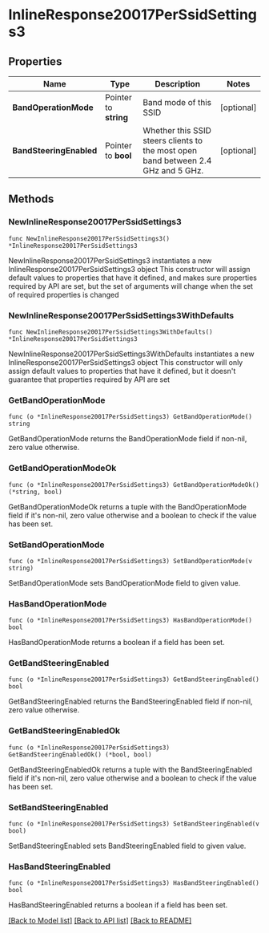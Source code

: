 # InlineResponse20017PerSsidSettings3

## Properties

Name | Type | Description | Notes
------------ | ------------- | ------------- | -------------
**BandOperationMode** | Pointer to **string** | Band mode of this SSID | [optional] 
**BandSteeringEnabled** | Pointer to **bool** | Whether this SSID steers clients to the most open band between 2.4 GHz and 5 GHz. | [optional] 

## Methods

### NewInlineResponse20017PerSsidSettings3

`func NewInlineResponse20017PerSsidSettings3() *InlineResponse20017PerSsidSettings3`

NewInlineResponse20017PerSsidSettings3 instantiates a new InlineResponse20017PerSsidSettings3 object
This constructor will assign default values to properties that have it defined,
and makes sure properties required by API are set, but the set of arguments
will change when the set of required properties is changed

### NewInlineResponse20017PerSsidSettings3WithDefaults

`func NewInlineResponse20017PerSsidSettings3WithDefaults() *InlineResponse20017PerSsidSettings3`

NewInlineResponse20017PerSsidSettings3WithDefaults instantiates a new InlineResponse20017PerSsidSettings3 object
This constructor will only assign default values to properties that have it defined,
but it doesn't guarantee that properties required by API are set

### GetBandOperationMode

`func (o *InlineResponse20017PerSsidSettings3) GetBandOperationMode() string`

GetBandOperationMode returns the BandOperationMode field if non-nil, zero value otherwise.

### GetBandOperationModeOk

`func (o *InlineResponse20017PerSsidSettings3) GetBandOperationModeOk() (*string, bool)`

GetBandOperationModeOk returns a tuple with the BandOperationMode field if it's non-nil, zero value otherwise
and a boolean to check if the value has been set.

### SetBandOperationMode

`func (o *InlineResponse20017PerSsidSettings3) SetBandOperationMode(v string)`

SetBandOperationMode sets BandOperationMode field to given value.

### HasBandOperationMode

`func (o *InlineResponse20017PerSsidSettings3) HasBandOperationMode() bool`

HasBandOperationMode returns a boolean if a field has been set.

### GetBandSteeringEnabled

`func (o *InlineResponse20017PerSsidSettings3) GetBandSteeringEnabled() bool`

GetBandSteeringEnabled returns the BandSteeringEnabled field if non-nil, zero value otherwise.

### GetBandSteeringEnabledOk

`func (o *InlineResponse20017PerSsidSettings3) GetBandSteeringEnabledOk() (*bool, bool)`

GetBandSteeringEnabledOk returns a tuple with the BandSteeringEnabled field if it's non-nil, zero value otherwise
and a boolean to check if the value has been set.

### SetBandSteeringEnabled

`func (o *InlineResponse20017PerSsidSettings3) SetBandSteeringEnabled(v bool)`

SetBandSteeringEnabled sets BandSteeringEnabled field to given value.

### HasBandSteeringEnabled

`func (o *InlineResponse20017PerSsidSettings3) HasBandSteeringEnabled() bool`

HasBandSteeringEnabled returns a boolean if a field has been set.


[[Back to Model list]](../README.md#documentation-for-models) [[Back to API list]](../README.md#documentation-for-api-endpoints) [[Back to README]](../README.md)


